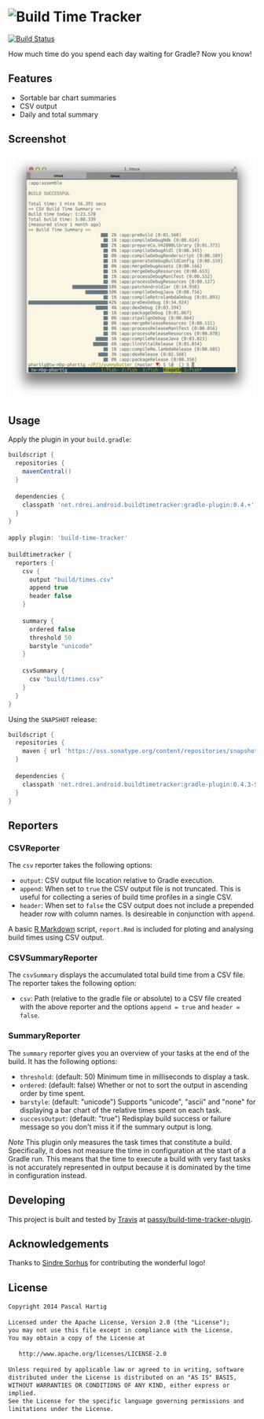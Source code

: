 # ![Build Time Tracker](https://cdn.rawgit.com/passy/build-time-tracker-plugin/cc3bd9dcbda61ae7b699e4048c3f425525352d54/assets/logo.svg)

[![Build Status](https://travis-ci.org/passy/build-time-tracker-plugin.svg?branch=master)](https://travis-ci.org/passy/build-time-tracker-plugin)

How much time do you spend each day waiting for Gradle? Now you know!

## Features

* Sortable bar chart summaries
* CSV output
* Daily and total summary

## Screenshot

![Screenshot](assets/screenshot.png)

## Usage

Apply the plugin in your `build.gradle`:

```groovy
buildscript {
  repositories {
    mavenCentral()
  }

  dependencies {
    classpath 'net.rdrei.android.buildtimetracker:gradle-plugin:0.4.+'
  }
}

apply plugin: 'build-time-tracker'

buildtimetracker {
  reporters {
    csv {
      output "build/times.csv"
      append true
      header false
    }

    summary {
      ordered false
      threshold 50
      barstyle "unicode"
    }

    csvSummary {
      csv "build/times.csv"
    }
  }
}
```

Using the `SNAPSHOT` release:

```groovy
buildscript {
  repositories {
    maven { url 'https://oss.sonatype.org/content/repositories/snapshots/' }
  }

  dependencies {
    classpath 'net.rdrei.android.buildtimetracker:gradle-plugin:0.4.3-SNAPSHOT'
  }
}

```

## Reporters

### CSVReporter

The `csv` reporter takes the following options:

* `output`: CSV output file location relative to Gradle execution.
* `append`: When set to `true` the CSV output file is not truncated. This is
  useful for collecting a series of build time profiles in a single CSV.
* `header`: When set to `false` the CSV output does not include a prepended
  header row with column names. Is desireable in conjunction with `append`.

A basic [R Markdown](http://rmarkdown.rstudio.com/) script, `report.Rmd` is
included for ploting and analysing build times using CSV output.

### CSVSummaryReporter

The `csvSummary` displays the accumulated total build time from a CSV file.
The reporter takes the following option:

* `csv`: Path (relative to the gradle file or absolute) to a CSV file created
  with the above reporter and the options `append = true` and `header = false`.

### SummaryReporter

The `summary` reporter gives you an overview of your tasks at the end of the
build. It has the following options:

* `threshold`: (default: 50) Minimum time in milliseconds to display a task.
* `ordered`: (default: false) Whether or not to sort the output in ascending
  order by time spent.
* `barstyle`: (default: "unicode") Supports "unicode", "ascii" and "none" for
  displaying a bar chart of the relative times spent on each task.
* `successOutput`: (default: "true") Redisplay build success or failure message
  so you don't miss it if the summary output is long.

_Note_ This plugin only measures the task times that constitute a build.
Specifically, it does not measure the time in configuration at the start
of a Gradle run. This means that the time to execute a build with very fast
tasks is not accurately represented in output because it is dominated by
the time in configuration instead.

## Developing

This project is built and tested by [Travis](https://travis-ci.org) at
[passy/build-time-tracker-plugin](https://travis-ci.org/passy/build-time-tracker-plugin).

## Acknowledgements

Thanks to [Sindre Sorhus](https://github.com/sindresorhus) for contributing the
wonderful logo!

## License

    Copyright 2014 Pascal Hartig

    Licensed under the Apache License, Version 2.0 (the "License");
    you may not use this file except in compliance with the License.
    You may obtain a copy of the License at

       http://www.apache.org/licenses/LICENSE-2.0

    Unless required by applicable law or agreed to in writing, software
    distributed under the License is distributed on an "AS IS" BASIS,
    WITHOUT WARRANTIES OR CONDITIONS OF ANY KIND, either express or implied.
    See the License for the specific language governing permissions and
    limitations under the License.
